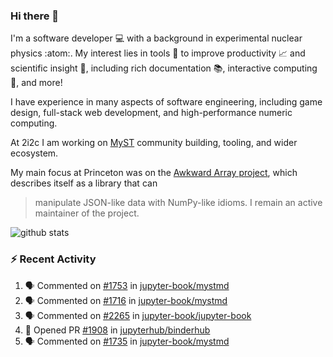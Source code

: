 ### Hi there 👋 

I'm a software developer 💻 with a background in experimental nuclear physics :atom:. My interest lies in tools :wrench: to improve productivity :chart_with_upwards_trend: and scientific insight :telescope:, including rich documentation 📚, interactive computing 🧮, and more! 

I have experience in many aspects of software engineering, including game design, full-stack web development, and high-performance numeric computing. 

At 2i2c I am working on [MyST](https://github.com/jupyter-book/mystmd) community building, tooling, and wider ecosystem. 

My main focus at Princeton was on the [Awkward Array project](awkward-array.org/), which describes itself as a library that can 
> manipulate JSON-like data with NumPy-like idioms. I remain an active maintainer of the project. 

![github stats](https://github-readme-stats.vercel.app/api?username=agoose77&show_icons=true&hide_rank=true&hide_title=true&bg_color=30,e76445,904e95&text_color=efe3ec&icon_color=efe3ec)
<!--
**agoose77/agoose77** is a ✨ _special_ ✨ repository because its `README.md` (this file) appears on your GitHub profile.

Here are some ideas to get you started:

- 🔭 I’m currently working on ...
- 🌱 I’m currently learning ...
- 👯 I’m looking to collaborate on ...
- 🤔 I’m looking for help with ...
- 💬 Ask me about ...
- 📫 How to reach me: ...
- 😄 Pronouns: ...
- ⚡ Fun fact: ...
-->

### :zap: Recent Activity

<!--START_SECTION:activity-->
1. 🗣 Commented on [#1753](https://github.com/jupyter-book/mystmd/issues/1753#issuecomment-2582088817) in [jupyter-book/mystmd](https://github.com/jupyter-book/mystmd)
2. 🗣 Commented on [#1716](https://github.com/jupyter-book/mystmd/issues/1716#issuecomment-2581427602) in [jupyter-book/mystmd](https://github.com/jupyter-book/mystmd)
3. 🗣 Commented on [#2265](https://github.com/jupyter-book/jupyter-book/issues/2265#issuecomment-2581426236) in [jupyter-book/jupyter-book](https://github.com/jupyter-book/jupyter-book)
4. 💪 Opened PR [#1908](https://github.com/jupyterhub/binderhub/pull/1908) in [jupyterhub/binderhub](https://github.com/jupyterhub/binderhub)
5. 🗣 Commented on [#1735](https://github.com/jupyter-book/mystmd/issues/1735#issuecomment-2580790046) in [jupyter-book/mystmd](https://github.com/jupyter-book/mystmd)
<!--END_SECTION:activity-->
